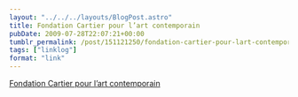 ```yaml
---
layout: "../../../layouts/BlogPost.astro"
title: Fondation Cartier pour l’art contemporain
pubDate: 2009-07-28T22:07:21+00:00
tumblr_permalink: /post/151121250/fondation-cartier-pour-lart-contemporain
tags: ["linklog"]
format: "link"
---
```


[Fondation Cartier pour l&#8217;art contemporain][1]

[1]: http://fondation.cartier.com/
